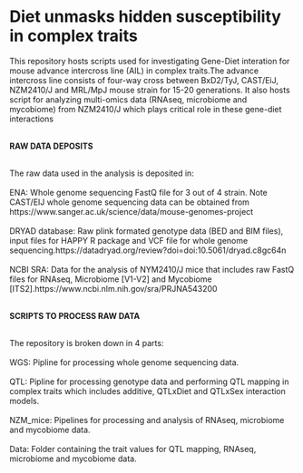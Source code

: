 <h1>Diet unmasks hidden susceptibility in complex traits</h1>
<p></p>
<p>This repository hosts scripts used for investigating Gene-Diet interation for mouse advance intercross line (AIL) in complex traits.The advance intercross line consists of four-way cross between BxD2/TyJ, CAST/EiJ, NZM2410/J and MRL/MpJ mouse strain for 15-20 generations. It also hosts script for analyzing multi-omics data (RNAseq, microbiome and mycobiome) from NZM2410/J which plays critical role in these gene-diet interactions</p>
<br><b> RAW DATA DEPOSITS </b></br>
<p><br>The raw data used in the analysis is deposited in:</br>
<br>ENA: Whole genome sequencing FastQ file for 3 out of 4 strain. Note CAST/EIJ whole genome sequencing data can be obtained from https://www.sanger.ac.uk/science/data/mouse-genomes-project</br>
<br>DRYAD database: Raw plink formated genotype data (BED and BIM files), input files for HAPPY R package and VCF file for whole genome sequencing.https://datadryad.org/review?doi=doi:10.5061/dryad.c8gc64n</br> 
<br>NCBI SRA: Data for the analysis of NYM2410/J mice that includes raw FastQ files for RNAseq, Microbiome [V1-V2] and Mycobiome [ITS2].https://www.ncbi.nlm.nih.gov/sra/PRJNA543200</br></p>
<br><b> SCRIPTS TO PROCESS RAW DATA </b></br>
<p><br>The repository is broken down in 4 parts:</br>
<br>WGS: Pipline for processing whole genome sequencing data.</br>  
<br>QTL: Pipline for processing genotype data and performing QTL mapping in complex traits which includes additive, QTLxDiet and QTLxSex interaction models.</br>
<br>NZM_mice: Pipelines for processing and analysis of RNAseq, microbiome and mycobiome data.</br>
<br>Data: Folder containing the trait values for QTL mapping, RNAseq, microbiome and mycobiome data.</br></p>
